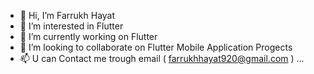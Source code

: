 - 👋 Hi, I’m Farrukh Hayat
- 👀 I’m interested in Flutter
- 🌱 I’m currently working on Flutter 
- 💞️ I’m looking to collaborate on Flutter Mobile Application Progects
- 📫 U can Contact me trough email  (   farrukhhayat920@gmail.com  ) ...

<!---
farrukhhayat920/farrukhhayat920 is a ✨ special ✨ repository because its `README.md` (this file) appears on your GitHub profile.
You can click the Preview link to take a look at your changes.
--->
